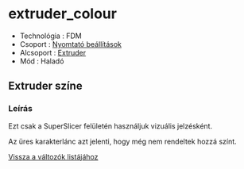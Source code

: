 # extruder\_colour

* Technológia : FDM
* Csoport : [Nyomtató beállítások](../../beallitasok/printer_settings.md)
* Alcsoport : [Extruder](../../beallitasok/printer_settings.md#extrudeuse)
* Mód : Haladó

## Extruder színe

### Leírás

Ezt csak a SuperSlicer felületén használjuk vizuális jelzésként.

Az üres karakterlánc azt jelenti, hogy még nem rendeltek hozzá színt.

[Vissza a változók listájához](../../variable_list)

